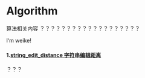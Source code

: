 # Algorithm
算法相关内容
？？？？？？？？？？？？？？？？？？？

I‘m weike!
#### 1.[string\_edit_distance 字符串编辑距离](https://github.com/NewGreatTeam/Algorithm/blob/master/string_edit_distance.md)   ####
？？？
